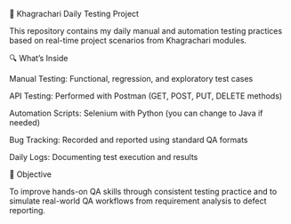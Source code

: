 🧪 Khagrachari Daily Testing Project

This repository contains my daily manual and automation testing practices based on real-time project scenarios from Khagrachari modules.

🔍 What’s Inside

Manual Testing: Functional, regression, and exploratory test cases

API Testing: Performed with Postman (GET, POST, PUT, DELETE methods)

Automation Scripts: Selenium with Python (you can change to Java if needed)

Bug Tracking: Recorded and reported using standard QA formats

Daily Logs: Documenting test execution and results

🎯 Objective

To improve hands-on QA skills through consistent testing practice and to simulate real-world QA workflows from requirement analysis to defect reporting.
